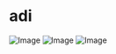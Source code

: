 # adi
![Image](http://www.jaekle.info/c1.png "Img1")
![Image](http://www.jaekle.info/c2.png "Img1")
![Image](http://www.jaekle.info/c3.png "Img1")
